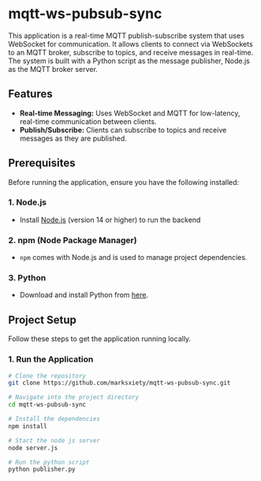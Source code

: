 # mqtt-ws-pubsub-sync

This application is a real-time MQTT publish-subscribe system that uses WebSocket for communication. It allows clients to connect via WebSockets to an MQTT broker, subscribe to topics, and receive messages in real-time. The system is built with a Python script as the message publisher, Node.js as the MQTT broker server.

## Features

- **Real-time Messaging:** Uses WebSocket and MQTT for low-latency, real-time communication between clients.
- **Publish/Subscribe:** Clients can subscribe to topics and receive messages as they are published.

## Prerequisites

Before running the application, ensure you have the following installed:

### 1. **Node.js**
   - Install [Node.js](https://nodejs.org/) (version 14 or higher) to run the backend 

### 2. **npm (Node Package Manager)**
   - `npm` comes with Node.js and is used to manage project dependencies.

### 3. **Python**
   - Download and install Python from [here](https://www.python.org/downloads/).


## Project Setup

Follow these steps to get the application running locally.

### 1. **Run the Application**

```bash
# Clone the repository
git clone https://github.com/marksxiety/mqtt-ws-pubsub-sync.git

# Navigate into the project directory
cd mqtt-ws-pubsub-sync

# Install the dependencies
npm install

# Start the node js server
node server.js

# Run the python script
python publisher.py
```